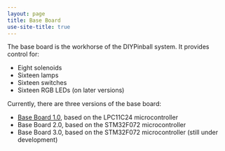 ```yaml
---
layout: page
title: Base Board
use-site-title: true
---
```

The base board is the workhorse of the DIYPinball system. It provides control for:

* Eight solenoids
* Sixteen lamps
* Sixteen switches
* Sixteen RGB LEDs (on later versions)

Currently, there are three versions of the base board:

* [Base Board 1.0](base_board_version_1), based on the LPC11C24 microcontroller
* Base Board 2.0, based on the STM32F072 microcontroller
* Base Board 3.0, based on the STM32F072 microcontroller (still under development)